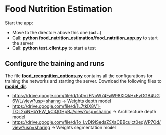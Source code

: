 # Food Nutrition Estimation
Start the app:
- Move to the directory above this one (**cd ..**)
- Call: **python food_nutrition_estimation/food_nutrition_app.py** to start the server
- Call: **python test_client.py** to start a test

## Configure the training and runs
The file **[food_recognition_options.py](./src/food_recognition_options.py)** contains all the configurations for training the networks and starting the server.
Download the following files to **[model_dir](./src/models/files)**.
- https://drive.google.com/file/d/1o0nzFNoW74EaW98XIQkHxEyGGB4UG6WL/view?usp=sharing -> Weights depth model
- https://drive.google.com/file/d/1L7tkIX8V1-TOL2xiNHbYEW_kCrQGHpBJ/view?usp=sharing -> Architecture depth model
- https://drive.google.com/file/d/1o_LvDI9ISedsZSXaCBBcuict0eqWP7Od/view?usp=sharing -> Weights segmentation model

